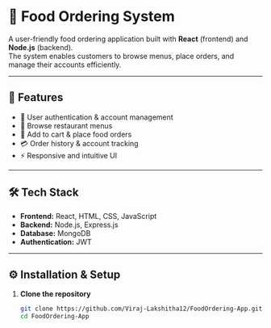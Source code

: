 # 🍔 Food Ordering System

A user-friendly food ordering application built with **React** (frontend) and **Node.js** (backend).  
The system enables customers to browse menus, place orders, and manage their accounts efficiently.  

---

## 🚀 Features
- 📝 User authentication & account management  
- 📖 Browse restaurant menus  
- 🛒 Add to cart & place food orders  
- 💳 Order history & account tracking  
- ⚡ Responsive and intuitive UI  

---

## 🛠️ Tech Stack
- **Frontend:** React, HTML, CSS, JavaScript  
- **Backend:** Node.js, Express.js  
- **Database:** MongoDB  
- **Authentication:** JWT  

---

## ⚙️ Installation & Setup

1. **Clone the repository**
   ```bash
   git clone https://github.com/Viraj-Lakshitha12/FoodOrdering-App.git
   cd FoodOrdering-App
